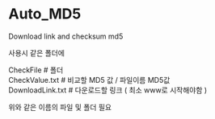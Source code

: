 # Auto_MD5
Download link and checksum md5   
   
사용시 같은 폴더에   
   
CheckFile    # 폴더   
CheckValue.txt    # 비교할 MD5 값 / 파일이름 MD5값   
DownloadLink.txt    # 다운로드할 링크 ( 최소 www로 시작해야함 )   
   
위와 같은 이름의 파일 및 폴더 필요
